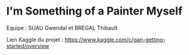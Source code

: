 # I'm Something of a Painter Myself

Equipe : SUAU Gwendal et BREGAL Thibault

Lien Kaggle du projet : https://www.kaggle.com/c/gan-getting-started/overview

